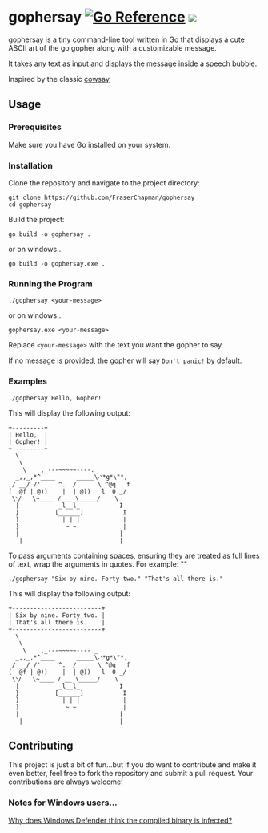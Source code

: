 # gophersay [![Go Reference](https://pkg.go.dev/badge/github.com/FraserChapman/gophersay.svg)](https://pkg.go.dev/github.com/FraserChapman/gophersay) [![](https://goreportcard.com/badge/github.com/FraserChapman/gophersay)](https://goreportcard.com/report/github.com/FraserChapman/gophersay)

gophersay is a tiny command-line tool written in Go that displays a cute ASCII art of the go gopher along with a customizable message.

It takes any text as input and displays the message inside a speech bubble.

Inspired by the classic [cowsay](https://en.wikipedia.org/wiki/Cowsay)

## Usage

### Prerequisites
Make sure you have Go installed on your system.

### Installation
Clone the repository and navigate to the project directory:

```
git clone https://github.com/FraserChapman/gophersay
cd gophersay
```

Build the project:

```
go build -o gophersay .
```

or on windows...

```
go build -o gophersay.exe .
```

### Running the Program

```
./gophersay <your-message>
```

or on windows...

```
gophersay.exe <your-message>
```

Replace `<your-message>` with the text you want the gopher to say.

If no message is provided, the gopher will say `Don't panic!` by default.

### Examples

```
./gophersay Hello, Gopher!
```

This will display the following output:

```
+---------+
| Hello,  |
| Gopher! |
+---------+
  \
   \
    \    ,_---~~~~~----._
  _,,_,*^____      _____\˴ᐠ*g*\"*,
 / __/ /'     ^.  /      \ ^@q   f
[  @f | @))    |  | @))   l  0 _/
 \ᐠ/   \~____ / __ \_____/    \
  |           _l__l_           I
  }          [______]           I
  ]            | | |            |
  ]             ~ ~             |
  |                            |
   |                           |
```

To pass arguments containing spaces, ensuring they are treated as full lines of text, wrap the arguments in quotes. For example:
""

```
./gophersay "Six by nine. Forty two." "That's all there is."
```

This will display the following output:

```
+-------------------------+
| Six by nine. Forty two. |
| That's all there is.    |
+-------------------------+
  \
   \
    \    ,_---~~~~~----._
  _,,_,*^____      _____\˴ᐠ*g*\"*,
 / __/ /'     ^.  /      \ ^@q   f
[  @f | @))    |  | @))   l  0 _/
 \ᐠ/   \~____ / __ \_____/    \
  |           _l__l_           I
  }          [______]           I
  ]            | | |            |
  ]             ~ ~             |
  |                            |
   |                           |
```

## Contributing

This project is just a bit of fun...but if you do want to contribute and make it even better, feel free to fork the repository and submit a pull request. Your contributions are always welcome!

### Notes for Windows users...

[Why does Windows Defender think the compiled binary is infected?](https://go.dev/doc/faq#virus)
